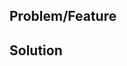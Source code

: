 ## Problem/Feature
<!-- 
        Describe what problem you are trying to 
    fix or feature you would like to see added 
    (with an idea on how it works).

    FOR FIXES ONLY:
        
        Include an overview of how it was fixed.
    This is for the community so they have an idea
    of what was changed. :)

-->
## Solution
<!-- General Solution/ Starting Point-->
